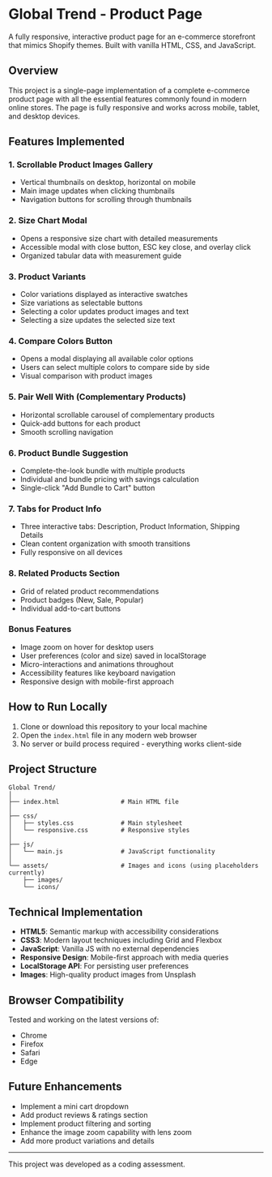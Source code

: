 # Global Trend - Product Page

A fully responsive, interactive product page for an e-commerce storefront that mimics Shopify themes. Built with vanilla HTML, CSS, and JavaScript.

## Overview

This project is a single-page implementation of a complete e-commerce product page with all the essential features commonly found in modern online stores. The page is fully responsive and works across mobile, tablet, and desktop devices.

## Features Implemented

### 1. Scrollable Product Images Gallery
- Vertical thumbnails on desktop, horizontal on mobile
- Main image updates when clicking thumbnails
- Navigation buttons for scrolling through thumbnails

### 2. Size Chart Modal
- Opens a responsive size chart with detailed measurements
- Accessible modal with close button, ESC key close, and overlay click
- Organized tabular data with measurement guide

### 3. Product Variants
- Color variations displayed as interactive swatches
- Size variations as selectable buttons
- Selecting a color updates product images and text
- Selecting a size updates the selected size text

### 4. Compare Colors Button
- Opens a modal displaying all available color options
- Users can select multiple colors to compare side by side
- Visual comparison with product images

### 5. Pair Well With (Complementary Products)
- Horizontal scrollable carousel of complementary products
- Quick-add buttons for each product
- Smooth scrolling navigation

### 6. Product Bundle Suggestion
- Complete-the-look bundle with multiple products
- Individual and bundle pricing with savings calculation
- Single-click "Add Bundle to Cart" button

### 7. Tabs for Product Info
- Three interactive tabs: Description, Product Information, Shipping Details
- Clean content organization with smooth transitions
- Fully responsive on all devices

### 8. Related Products Section
- Grid of related product recommendations
- Product badges (New, Sale, Popular)
- Individual add-to-cart buttons

### Bonus Features
- Image zoom on hover for desktop users
- User preferences (color and size) saved in localStorage
- Micro-interactions and animations throughout
- Accessibility features like keyboard navigation
- Responsive design with mobile-first approach

## How to Run Locally

1. Clone or download this repository to your local machine
2. Open the `index.html` file in any modern web browser
3. No server or build process required - everything works client-side

## Project Structure

```
Global Trend/
│
├── index.html                 # Main HTML file
│
├── css/
│   ├── styles.css             # Main stylesheet
│   └── responsive.css         # Responsive styles
│
├── js/
│   └── main.js                # JavaScript functionality
│
└── assets/                    # Images and icons (using placeholders currently)
    ├── images/
    └── icons/
```

## Technical Implementation

- **HTML5**: Semantic markup with accessibility considerations
- **CSS3**: Modern layout techniques including Grid and Flexbox
- **JavaScript**: Vanilla JS with no external dependencies
- **Responsive Design**: Mobile-first approach with media queries
- **LocalStorage API**: For persisting user preferences
- **Images**: High-quality product images from Unsplash

## Browser Compatibility

Tested and working on the latest versions of:
- Chrome
- Firefox
- Safari
- Edge

## Future Enhancements

- Implement a mini cart dropdown
- Add product reviews & ratings section
- Implement product filtering and sorting
- Enhance the image zoom capability with lens zoom
- Add more product variations and details

---

This project was developed as a coding assessment.
